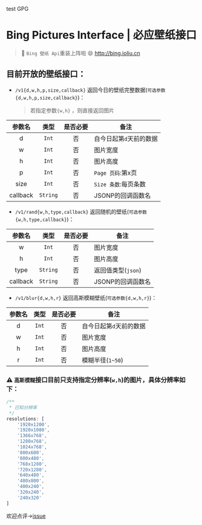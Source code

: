 test GPG 

# Bing Pictures Interface | 必应壁纸接口
> :hammer: `Bing 壁纸 Api`重装上阵啦 :smile: http://bing.ioliu.cn

## 目前开放的壁纸接口：
 - `/v1{d,w,h,p,size,callback}` 返回今日的壁纸完整数据(`可选参数{d,w,h,p,size,callback}`)： 

    > 若指定参数`{w,h}` ，则直接返回图片

|参数名|类型|是否必要|备注|
|:----:|:---------:|:--------:|---|
|d|`Int`|否|自今日起第`d`天前的数据|
|w|`Int`|否|图片宽度|
|h|`Int`|否|图片高度|
|p|`Int`|否|`Page 页码`:第x页|
|size|`Int`|否|`Size 条数`:每页条数|
|callback|`String`|否|JSONP的回调函数名|

 - `/v1/rand{w,h,type,callback}` 返回随机的壁纸(`可选参数{w,h,type,callback}`)：

|参数名|类型|是否必要|备注|
|:----:|:---------:|:--------:|---|
|w|`Int`|否|图片宽度|
|h|`Int`|否|图片高度|
|type|`String`|否|返回值类型(`json`)|
|callback|`String`|否|JSONP的回调函数名|

- `/v1/blur{d,w,h,r}` 返回高斯模糊壁纸(`可选参数{d,w,h,r}`)：

|参数名|类型|是否必要|备注|
|:----:|:---------:|:--------:|---|
|d|`Int`|否|自今日起第`d`天前的数据|
|w|`Int`|否|图片宽度|
|h|`Int`|否|图片高度|
|r|`Int`|否|模糊半径(`1~50`)|

### **:warning:** `高斯模糊`接口目前只支持指定分辨率(`w,h`)的图片，具体分辨率如下：
```js
/**
 * 已知分辨率
 */
resolutions: [
    '1920x1200',
    '1920x1080',
    '1366x768',
    '1280x768',
    '1024x768',
    '800x600',
    '800x480',
    '768x1280',
    '720x1280',
    '640x480',
    '480x800',
    '400x240',
    '320x240',
    '240x320'
]
```

欢迎点评→[issue](https://github.com/xCss/bing/issues)